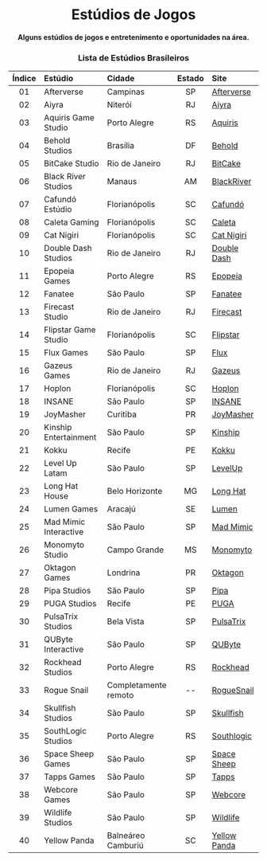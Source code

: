 <!--- HTML tags just to align items --->
<h1 align="center">
    Estúdios de Jogos
</h1>
<h4 align="center">
    Alguns estúdios de jogos e entretenimento e oportunidades na área.
<h4>

<!-- A B C D E F G H I J K L M N O P Q R S T U V W X Y Z -->

<div align="center">

### Lista de Estúdios Brasileiros

| Índice |        Estúdio        |         Cidade       | Estado |                   Site                   |
|:------:|:----------------------|:---------------------|:------:|:-----------------------------------------|
|   01   | Afterverse            | Campinas             |   SP   | [Afterverse](afterverse.com)             |
|   02   | Aiyra                 | Niterói              |   RJ   | [Aiyra](www.aiyra.com)                   |
|   03   | Aquiris Game Studio   | Porto Alegre         |   RS   | [Aquiris](www.aquiris.com.br)            |
|   04   | Behold Studios        | Brasília             |   DF   | [Behold](www.beholdstudios.com.br)       |
|   05   | BitCake Studio        | Rio de Janeiro       |   RJ   | [BitCake](www.bitcake.studio)            |
|   06   | Black River Studios   | Manaus               |   AM   | [BlackRiver](blackriverstudios.net)      |
|   07   | Cafundó Estúdio       | Florianópolis        |   SC   | [Cafundó](www.cafundo.tv)                |
|   08   | Caleta Gaming         | Florianópolis        |   SC   | [Caleta](www.caletagaming.com)           |
|   09   | Cat Nigiri            | Florianópolis        |   SC   | [Cat Nigiri](www.catnigiri.com)          |
|   10   | Double Dash Studios   | Rio de Janeiro       |   RJ   | [Double Dash](www.doubledashstudios.com) |
|   11   | Epopeia Games         | Porto Alegre         |   RS   | [Epopeia](www.epopeiagames.com)          |
|   12   | Fanatee               | São Paulo            |   SP   | [Fanatee](www.fanatee.com)               |
|   13   | Firecast Studio       | Rio de Janeiro       |   RJ   | [Firecast](firecaststudio.com)           |
|   14   | Flipstar Game Studio  | Florianópolis        |   SC   | [Flipstar](flipstar.com.br)              |
|   15   | Flux Games            | São Paulo            |   SP   | [Flux](www.flux.games)                   |
|   16   | Gazeus Games          | Rio de Janeiro       |   RJ   | [Gazeus](www.gazeus.com)                 |
|   17   | Hoplon                | Florianópolis        |   SC   | [Hoplon](www.hoplon.com)                 |
|   18   | INSANE                | São Paulo            |   SP   | [INSANE](www.insa.ne)                    |
|   19   | JoyMasher             | Curitiba             |   PR   | [JoyMasher](joymasher.com)               |
|   20   | Kinship Entertainment | São Paulo            |   SP   | [Kinship](kinship.dev)                   |
|   21   | Kokku                 | Recife               |   PE   | [Kokku](kokku.com.br)                    |
|   22   | Level Up Latam        | São Paulo            |   SP   | [LevelUp](leveluplatam.com)              |
|   23   | Long Hat House        | Belo Horizonte       |   MG   | [Long Hat](longhathouse.com)             |
|   24   | Lumen Games           | Aracajú              |   SE   | [Lumen](lumen.games)                     |
|   25   | Mad Mimic Interactive | São Paulo            |   SP   | [Mad Mimic](www.madmimic.com)            |
|   26   | Monomyto Studio       | Campo Grande         |   MS   | [Monomyto](www.monomyto.com)             |
|   27   | Oktagon Games         | Londrina             |   PR   | [Oktagon](www.oktagon.com.br)            |
|   28   | Pipa Studios          | São Paulo            |   SP   | [Pipa](pipastudios.com)                  |
|   29   | PUGA Studios          | Recife               |   PE   | [PUGA](pugastudios.com)                  |
|   30   | PulsaTrix Studios     | Bela Vista           |   SP   | [PulsaTrix](www.pulsatrixstudios.com)    |
|   31   | QUByte Interactive    | São Paulo            |   SP   | [QUByte](www.qubyteinteractive.com)      |
|   32   | Rockhead Studios      | Porto Alegre         |   RS   | [Rockhead](rockheadgames.com)            |
|   33   | Rogue Snail           | Completamente remoto |   --   | [RogueSnail](www.roguesnail.com)         |
|   34   | Skullfish Studios     | São Paulo            |   SP   | [Skullfish](skullfishstudios.com)        |
|   35   | SouthLogic Studios    | Porto Alegre         |   RS   | [Southlogic](southlogic.com)             |
|   36   | Space Sheep Games     | São Paulo            |   SP   | [Space Sheep](spacesheepgames.com)       |
|   37   | Tapps Games           | São Paulo            |   SP   | [Tapps](tappsgames.com)                  |
|   38   | Webcore Games         | São Paulo            |   SP   | [Webcore](www.webcoregames.com)          |
|   39   | Wildlife Studios      | São Paulo            |   SP   | [Wildlife](wildlifestudios.com)          |
|   40   | Yellow Panda          | Balneáreo Camburiú   |   SC   | [Yellow Panda](www.yellowpanda.games)    |

</div>